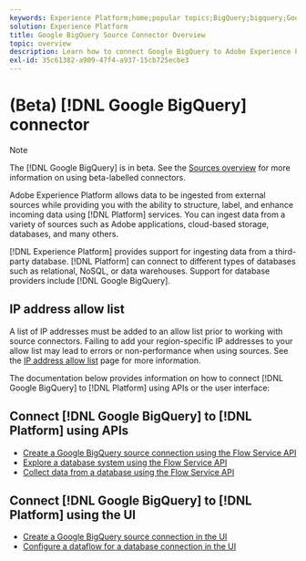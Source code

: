 ```yaml
---
keywords: Experience Platform;home;popular topics;BigQuery;bigquery;Google BigQuery;google bigquery
solution: Experience Platform
title: Google BigQuery Source Connector Overview
topic: overview
description: Learn how to connect Google BigQuery to Adobe Experience Platform using APIs or the user interface.
exl-id: 35c61382-a909-47f4-a937-15cb725ecbe3
---
```

# (Beta) [!DNL Google BigQuery] connector

>[!NOTE]
>
>The [!DNL Google BigQuery] is in beta. See the [Sources overview](../../home.md#terms-and-conditions) for more information on using beta-labelled connectors.

Adobe Experience Platform allows data to be ingested from external sources while providing you with the ability to structure, label, and enhance incoming data using [!DNL Platform] services. You can ingest data from a variety of sources such as Adobe applications, cloud-based storage, databases, and many others.

[!DNL Experience Platform] provides support for ingesting data from a third-party database. [!DNL Platform] can connect to different types of databases such as relational, NoSQL, or data warehouses. Support for database providers include [!DNL Google BigQuery].

## IP address allow list

A list of IP addresses must be added to an allow list prior to working with source connectors. Failing to add your region-specific IP addresses to your allow list may lead to errors or non-performance when using sources. See the [IP address allow list](../../ip-address-allow-list.md) page for more information.

The documentation below provides information on how to connect [!DNL Google BigQuery] to [!DNL Platform] using APIs or the user interface:

## Connect [!DNL Google BigQuery] to [!DNL Platform] using APIs

- [Create a Google BigQuery source connection using the Flow Service API](../../tutorials/api/create/databases/bigquery.md)
- [Explore a database system using the Flow Service API](../../tutorials/api/explore/database-nosql.md)
- [Collect data from a database using the Flow Service API](../../tutorials/api/collect/database-nosql.md)

## Connect [!DNL Google BigQuery] to [!DNL Platform] using the UI

- [Create a Google BigQuery source connection in the UI](../../tutorials/ui/create/databases/bigquery.md)
- [Configure a dataflow for a database connection in the UI](../../tutorials/ui/dataflow/databases.md)
